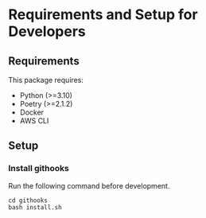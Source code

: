 # Requirements and Setup for Developers

## Requirements

This package requires:

* Python (>=3.10)
* Poetry (>=2.1.2)
* Docker
* AWS CLI

## Setup

### Install githooks

Run the following command before development.

```shell
cd githooks
bash install.sh
```
